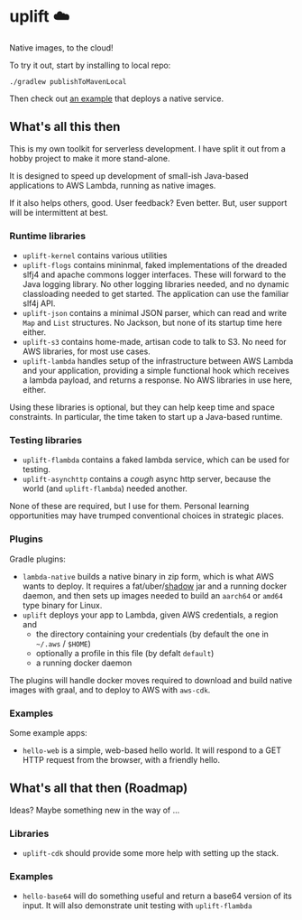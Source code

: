 # uplift ☁️

Native images, to the cloud!

To try it out, start by installing to local repo:

`./gradlew publishToMavenLocal`

Then check out [an example](./examples/hello-web) that deploys a native service.

## What's all this then

This is my own toolkit for serverless development. I have split it out from a hobby project to make it more stand-alone.

It is designed to speed up development of small-ish Java-based applications to AWS Lambda, running as native images.

If it also helps others, good. User feedback? Even better. But, user support will be intermittent at best.

### Runtime libraries

* `uplift-kernel` contains various utilities
* `uplift-flogs` contains mininmal, faked implementations of the dreaded slfj4 and apache commons logger interfaces. These will forward to the Java logging library. No other logging
  libraries needed,
  and no dynamic classloading needed to get started. The application can use the familiar slf4j API.
* `uplift-json` contains a minimal JSON parser, which can read and write `Map` and `List` structures. No Jackson, but none of its startup time here either.
* `uplift-s3` contains home-made, artisan code to talk to S3. No need for AWS libraries, for most use cases.
* `uplift-lambda` handles setup of the infrastructure between AWS Lambda and your application, providing a simple functional hook which receives a lambda
  payload, and returns a response. No AWS libraries in use here, either.

Using these libraries is optional, but they can help keep time and space
constraints. In particular, the time taken to start up a Java-based runtime.

### Testing libraries

* `uplift-flambda` contains a faked lambda service, which can be used for testing.
* `uplift-asynchttp` contains a *cough* async http server, because the world (and `uplift-flambda`) needed another.

None of these are required, but I use for them. Personal learning opportunities may have trumped conventional choices in strategic places.

### Plugins

Gradle plugins:

* `lambda-native` builds a native binary in zip form, which is what AWS wants to deploy. It requires a
  fat/uber/[shadow](https://github.com/johnrengelman/shadow) jar and a running docker daemon, and then sets up images needed to build an `aarch64` or `amd64`
  type binary for Linux.
* `uplift` deploys your app to Lambda, given AWS credentials, a region and
    * the directory containing your credentials (by default the one in `~/.aws` / `$HOME`)
    * optionally a profile in this file (by defalt `default`)
    * a running docker daemon

The plugins will handle docker moves required to download and build native images with graal, and to deploy to AWS with `aws-cdk`.

### Examples

Some example apps:

* `hello-web` is a simple, web-based hello world.  It will respond to a GET HTTP request from the browser, with a friendly hello.

## What's all that then (Roadmap)

Ideas? Maybe something new in the way of ... 

### Libraries

* `uplift-cdk` should provide some more help with setting up the stack.

### Examples

* `hello-base64` will do something useful and return a base64 version of its input. It will also demonstrate unit testing with `uplift-flambda`
